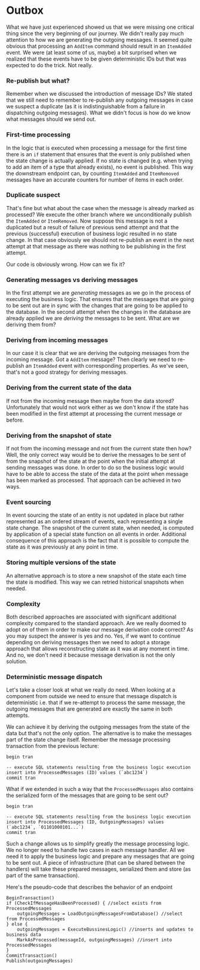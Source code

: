 # Outbox

What we have just experienced showed us that we were missing one critical thing since the very beginning of our journey. We didn't really pay much attention to how we are generating the outgoing messages. It seemed quite obvious that processing an `AddItem` command should result in an `ItemAdded` event. We were (at least some of us, maybe) a bit surprised when we realized that these events have to be given deterministic IDs but that was expected to do the trick. Not really.

### Re-publish but what?

Remember when we discussed the introduction of message IDs? We stated that we still need to remember to re-publish any outgoing messages in case we suspect a duplicate (as it is indistinguishable from a failure in dispatching outgoing messages). What we didn't focus is how do we know what messages should we send out.

### First-time processing

In the logic that is executed when processing a message for the first time there is an `if` statement that ensures that the event is only published when the state change is actually applied. If no state is changed (e.g. when trying to add an item of a type that already exists), no event is published. This way the downstream endpoint can, by counting `ItemAdded` and `ItemRemoved` messages have an accurate counters for number of items in each order.

### Duplicate suspect

That's fine but what about the case when the message is already marked as processed? We execute the other branch where we unconditionally publish the `ItemAdded` or `ItemRemoved`. Now suppose this message is not a duplicated but a result of failure of previous send attempt and that the previous (successful) execution of business logic resulted in no state change. In that case obviously we should not re-publish an event in the next attempt at that message as there was nothing to be publishing in the first attempt.

Our code is obviously wrong. How can we fix it?

### Generating messages vs deriving messages

In the first attempt we are *generating* messages as we go in the process of executing the business logic. That ensures that the messages that are going to be sent out are in sync with the changes that are going to be applied to the database. In the second attempt when the changes in the database are already applied we are *deriving* the messages to be sent. What are we deriving them from?

### Deriving from incoming messages

In our case it is clear that we are deriving the outgoing messages from the incoming message. Got a `AddItem` message? Then clearly we need to re-publish an `ItemAdded` event with corresponding properties. As we've seen, that's not a good strategy for deriving messages.

### Deriving from the current state of the data

If not from the incoming message then maybe from the data stored? Unfortunately that would not work either as we don't know if the state has been modified in the first attempt at processing the current message or before.

### Deriving from the snapshot of state

If not from the incoming message and not from the current state then how? Well, the only correct way would be to derive the messages to be sent of from the snapshot of the state at the point when the initial attempt at sending messages was done. In order to do so the business logic would have to be able to access the state of the data at the point when message has been marked as processed. That approach can be achieved in two ways.

### Event sourcing

In event sourcing the state of an entity is not updated in place but rather represented as an ordered stream of events, each representing a single state change. The snapshot of the current state, when needed, is computed by application of a special state function on all events in order. Additional consequence of this approach is the fact that it is possible to compute the state as it was previously at any point in time.

### Storing multiple versions of the state

An alternative approach is to store a new snapshot of the state each time the state is modified. This way we can retried historical snapshots when needed.

### Complexity

Both described approaches are associated with significant additional complexity compared to the standard approach. Are we really doomed to adopt on of them in order to make our message derivation code correct? As you may suspect the answer is yes and no. Yes, if we want to continue depending on deriving messages then we need to adopt a storage approach that allows reconstructing state as it was at any moment in time. And no, we don't need it because message derivation is not the only solution. 

### Deterministic message dispatch

Let's take a closer look at what we really do need. When looking at a component from outside we need to ensure that message dispatch is deterministic i.e. that if we re-attempt to process the same message, the outgoing messages that are generated are exactly the same in both attempts.

We can achieve it by deriving the outgoing messages from the state of the data but that's not the only option. The alternative is to make the messages part of the state change itself. Remember the message processing transaction from the previous lecture:

```
begin tran

-- execute SQL statements resulting from the business logic execution
insert into ProcessedMessages (ID) values (`abc1234`)
commit tran
```

What if we extended in such a way that the `ProcessedMessages` also contains the serialized form of the messages that are going to be sent out?

```
begin tran

-- execute SQL statements resulting from the business logic execution
insert into ProcessedMessages (ID, OutgoingMessages) values (`abc1234`, `01101000101...`)
commit tran
```

Such a change allows us to simplify greatly the message processing logic. We no longer need to handle two cases in each message handler. All we need it to apply the business logic and prepare any messages that are going to be sent out. A piece of infrastructure (that can be shared between the handlers) will take these prepared messages, serialized them and store (as part of the same transaction).

Here's the pseudo-code that describes the behavior of an endpoint

```
BeginTransaction()
if (CheckIfMessageHasBeenProcessed) { //select exists from ProcessedMessages
    outgoingMessages = LoadOutgoingMessagesFromDatabase() //select from ProcessedMessages
} else {
    outgoingMessages = ExecuteBussinesLogic() //inserts and updates to business data
    MarkAsProcessed(messageId, outgoingMessages) //insert into ProcessedMessages
}
CommitTransaction()
Publish(outgoingMessages)
```

